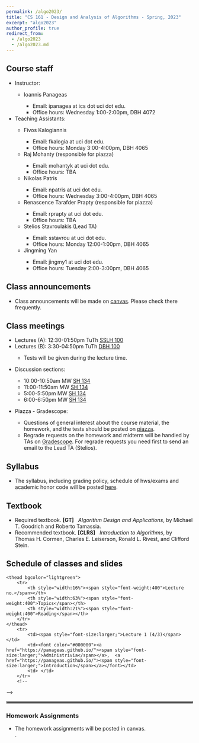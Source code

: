 ```yaml
---
permalink: /algo2023/
title: "CS 161 - Design and Analysis of Algorithms - Spring, 2023"
excerpt: "algo2023"
author_profile: true
redirect_from: 
  - /algo2023
  - /algo2023.md
---
```

<H2>Course staff</H2>
<UL>
 <LI> Instructor: </LI>
 <UL>
  <LI> Ioannis Panageas</LI>
  <UL>
   <LI> Email: ipanagea at ics dot uci dot edu.  </LI>
   <LI>Office hours: Wednesday 1:00-2:00pm, DBH 4072</LI>
    </UL>
  </UL>
 <LI> Teaching Assistants: </LI>
 <UL>
  <LI> Fivos Kalogiannis </LI>
  <UL>
   <LI> Email: fkalogia at uci dot edu.</LI>
   <LI> Office hours: Monday 3:00-4:00pm, DBH 4065</LI>
 </UL>
  <LI>  Raj Mohanty (responsible for piazza) </LI>
  <UL>
   <LI> Email: mohantyk at uci dot edu.</LI>
   <LI> Office hours: TBA</LI>
 </UL>
  <LI> Nikolas Patris </LI>
  <UL>
   <LI> Email: npatris at uci dot edu.</LI>
   <LI> Office hours: Wednesday 3:00-4:00pm, DBH 4065</LI>
 </UL>
   <LI> Renascence Tarafder Prapty (responsible for piazza)</LI>
  <UL>
   <LI> Email: rprapty at uci dot edu.</LI>
   <LI> Office hours: TBA</LI>
 </UL>
  <LI> Stelios Stavroulakis (Lead TA)</LI>
  <UL>
   <LI> Email: sstavrou at uci dot edu.</LI>
   <LI> Office hours: Monday 12:00-1:00pm, DBH 4065 </LI>
  </UL>
    <LI>Jingming Yan </LI>
  <UL>
   <LI> Email: jingmy1 at uci dot edu.</LI>
   <LI> Office hours: Tuesday 2:00-3:00pm, DBH 4065 </LI>
  </UL>
 </UL>
 </UL>  
<H2>Class announcements</H2>
<UL>
	<LI> Class announcements will be made on <a href="https://canvas.eee.uci.edu/">canvas</a>. Please check there frequently. </LI>
</UL>
<H2>Class meetings</H2>
<UL>
 <LI> Lectures (A): 12:30-01:50pm TuTh <a href="https://classrooms.uci.edu/classrooms/sslh/sslh-100/"> SSLH 100</a> </LI>
 <LI> Lectures (B): 3:30-04:50pm TuTh <a href="https://classrooms.uci.edu/classrooms/dbh/dbh-1100/"> DBH 100</a> </LI>
  <UL>
  <LI> Tests will be given during the lecture time. </LI>
   </UL>
 </UL>
<UL> 
 <LI> Discussion sections: </LI>
 <UL>
  <LI> 10:00-10:50am MW <a href="https://classrooms.uci.edu/classrooms/sh/sh-134/"> SH 134</a> </LI>
  <LI> 11:00-11:50am MW <a href="https://classrooms.uci.edu/classrooms/sh/sh-134/"> SH 134</a> </LI>
  <LI> 5:00-5:50pm MW <a href="https://classrooms.uci.edu/classrooms/sh/sh-134/"> SH 134</a> </LI>
  <LI> 6:00-6:50pm MW <a href="https://classrooms.uci.edu/classrooms/sh/sh-134/"> SH 134</a> </LI>
 </UL>
 </UL>
<UL> 
 <LI> Piazza - Gradescope: </LI>
 <UL>  
<LI> Questions of general interest about the course material, the homework,
        and the tests  should be posted on <a href="https://piazza.com/">piazza</a>. 
	 </LI>
<LI> Regrade requests on the homework and midterm will be handled by TAs on <a href="https://www.gradescope.com/">Gradescope</a>. For regrade requests you need first to send an email to the Lead TA (Stelios).</LI>
  </UL>
 </UL> 
<H2>Syllabus</H2>
<UL>
<LI> The syllabus, including grading policy, schedule of hws/exams and academic honor code will be posted <a href="https://panageas.github.io/"> here</a>.
</LI>
</UL> 
<H2>Textbook</H2>
<UL>
<LI> Required textbook. <b>[GT]</b> &nbsp; <i>Algorithm Design and Applications</i>, 
by Michael T. Goodrich and
Roberto Tamassia. 
</LI>
<LI> Recommended textbook. <b>[CLRS]</b> &nbsp; <i>Introduction to Algorithms</i>, 
by Thomas H. Cormen, Charles E. Leiserson, Ronald L. Rivest, and Clifford Stein. 
</LI>
</UL>
<H2>Schedule of classes and slides </H2>
<table align="center" border="3" cellpadding="2" cellspacing="2">
	 
	<thead bgcolor="lightgreen">
		<tr>
			<th style="width:16%"><span style="font-weight:400">Lecture no.</span></th>
			<th style="width:63%"><span style="font-weight:400">Topics</span></th>
			<th style="width:21%"><span style="font-weight:400">Reading</span></th>
		</tr>
	</thead>
		<tr>
			<td><span style="font-size:larger;">Lecture 1 (4/3)</span></td>
			<td><font color="#000000"><a href="https://panageas.github.io/"><span style="font-size:larger;">Administrivia</span></a>,  <a href="https://panageas.github.io/"><span style="font-size:larger;">Introduction</span></a></font></td>
			<td> </td>
		</tr>
		<!--
-->
		 
</table>

<H3>Homework Assignments</H3>
<UL>
<LI> The homework assignments will be posted in canvas. </LI>.	
</UL>
